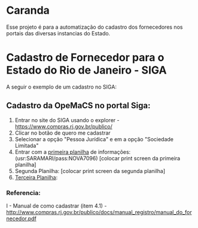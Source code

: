 # Caranda
Esse projeto é para a automatização do cadastro dos fornecedores nos portais das diversas instancias do Estado.

# Cadastro de Fornecedor para o Estado do Rio de Janeiro - SIGA

A seguir o exemplo de um cadastro no SIGA:

## Cadastro da OpeMaCS no portal Siga:
1) Entrar no site do SIGA usando o explorer - https://www.compras.rj.gov.br/publico/
2) Clicar no botão de quero me cadastrar
3) Selecionar a opção "Pessoa Jurídica" e em a opção "Sociedade Limitada"
4) Entrar com a [primeira planilha](https://github.com/Lucas-Armand/Caranda/blob/master/docs/form1_SIGA.txt) de informações: (usr:SARAMARI/pass:NOVA7096)
[colocar print screen da primeira planilha]
5) Segunda Planilha:
[colocar print screen da segunda planilha]
6) [Terceira Planilha](https://github.com/Lucas-Armand/Caranda/blob/master/docs/form1_SIGA.txt):

### Referencia:
 I - Manual de como cadastrar (item 4.1) - http://www.compras.rj.gov.br/publico/docs/manual_registro/manual_do_fornecedor.pdf
